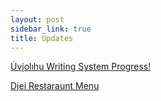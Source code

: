 ```yaml
---
layout: post
sidebar_link: true
title: Updates
---
```


[U̇vįolıhu Writing System Progress!](update1)

[Djei Restaraunt Menu](update2)
